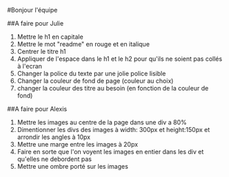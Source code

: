 #Bonjour l'équipe

##A faire pour Julie

1. Mettre le h1 en capitale
2. Mettre le mot "readme" en rouge et en italique
3. Centrer le titre h1
4. Appliquer de l'espace dans le h1 et le h2 pour qu'ils ne soient pas collés à l'ecran
5. Changer la police du texte par une jolie police lisible
6. Changer la couleur de fond de page (couleur au choix)
7. changer la couleur des titre au besoin (en fonction de la couleur de fond)

##A faire pour Alexis

1. Mettre les images au centre de la page dans une div a 80%
2. Dimentionner les divs des images à width: 300px et height:150px et arrondir les angles à 10px
3. Mettre une marge entre les images à 20px
4. Faire en sorte que l'on voyent les images en entier dans les div et qu'elles ne debordent pas
5. Mettre une ombre porté sur les images